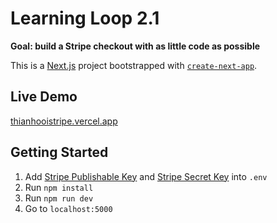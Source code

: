 # Learning Loop 2.1

**Goal: build a Stripe checkout with as little code as possible**

This is a [Next.js](https://nextjs.org/) project bootstrapped with [`create-next-app`](https://github.com/vercel/next.js/tree/canary/packages/create-next-app).

## Live Demo 
[thianhooistripe.vercel.app](https://thianhooistripe.vercel.app/)

## Getting Started

1. Add [Stripe Publishable Key](https://stripe.com/docs/keys#obtain-api-keys) and [Stripe Secret Key](https://stripe.com/docs/keys#obtain-api-keys) into `.env`
2. Run `npm install`
3. Run `npm run dev`
4. Go to `localhost:5000`
